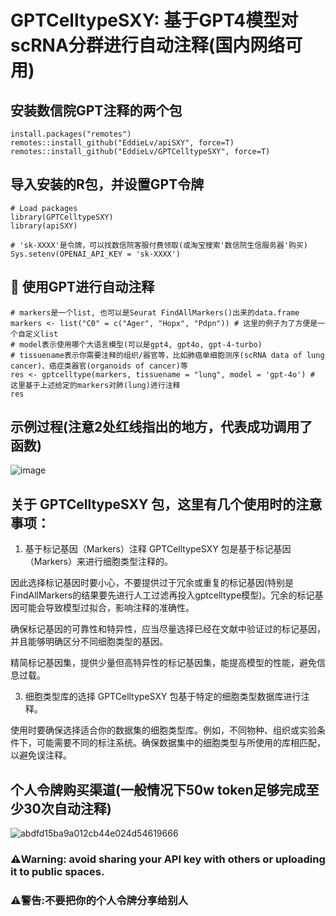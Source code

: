 GPTCelltypeSXY: 基于GPT4模型对scRNA分群进行自动注释(国内网络可用)
====
## 安装数信院GPT注释的两个包
```{r eval = FALSE}
install.packages("remotes")
remotes::install_github("EddieLv/apiSXY", force=T)
remotes::install_github("EddieLv/GPTCelltypeSXY", force=T)
```

##  导入安装的R包，并设置GPT令牌
```{r eval = FALSE}
# Load packages
library(GPTCelltypeSXY)
library(apiSXY)

# 'sk-XXXX'是令牌，可以找数信院客服付费领取(或淘宝搜索'数信院生信服务器'购买)
Sys.setenv(OPENAI_API_KEY = 'sk-XXXX')
```

##  🚀 使用GPT进行自动注释
```{r eval = FALSE}
# markers是一个list, 也可以是Seurat FindAllMarkers()出来的data.frame
markers <- list("C0" = c("Ager", "Hopx", "Pdpn")) # 这里的例子为了方便是一个自定义list
# model表示使用哪个大语言模型(可以是gpt4, gpt4o, gpt-4-turbo)
# tissuename表示你需要注释的组织/器官等，比如肺癌单细胞测序(scRNA data of lung cancer)、癌症类器官(organoids of cancer)等
res <- gptcelltype(markers, tissuename = "lung", model = 'gpt-4o') # 这里基于上述给定的markers对肺(lung)进行注释
res
```

##  示例过程(注意2处红线指出的地方，代表成功调用了函数)
![image](https://github.com/user-attachments/assets/9a90bf0d-d1bd-4f5a-b73c-208f1cafa96f)


##  关于 GPTCelltypeSXY 包，这里有几个使用时的注意事项：
1. 基于标记基因（Markers）注释
GPTCelltypeSXY 包是基于标记基因（Markers）来进行细胞类型注释的。

因此选择标记基因时要小心，不要提供过于冗余或重复的标记基因(特别是FindAllMarkers的结果要先进行人工过滤再投入gptcelltype模型)。冗余的标记基因可能会导致模型过拟合，影响注释的准确性。

确保标记基因的可靠性和特异性，应当尽量选择已经在文献中验证过的标记基因，并且能够明确区分不同细胞类型的基因。

精简标记基因集，提供少量但高特异性的标记基因集，能提高模型的性能，避免信息过载。

3. 细胞类型库的选择
GPTCelltypeSXY 包基于特定的细胞类型数据库进行注释。

使用时要确保选择适合你的数据集的细胞类型库。例如，不同物种、组织或实验条件下，可能需要不同的标注系统。确保数据集中的细胞类型与所使用的库相匹配，以避免误注释。

##  个人令牌购买渠道(一般情况下50w token足够完成至少30次自动注释)
![abdfd15ba9a012cb44e024d54619666](https://github.com/user-attachments/assets/47fe2f7b-97db-49f2-ab92-84d4ce4e9c4f)


### ⚠️Warning: avoid sharing your API key with others or uploading it to public spaces.
### ⚠️警告:不要把你的个人令牌分享给别人
